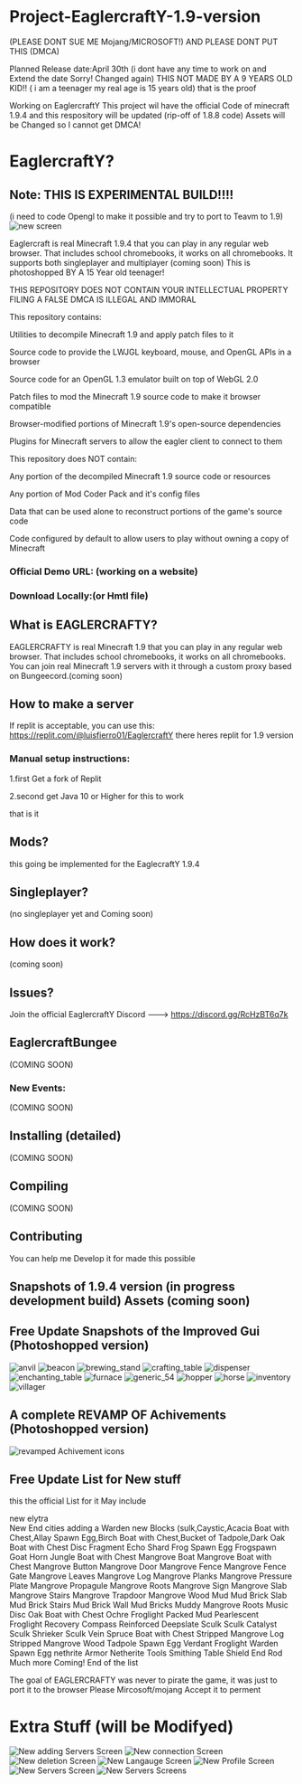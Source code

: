 # Project-EaglercraftY-1.9-version
(PLEASE DONT SUE ME Mojang/MICROSOFT!)
AND PLEASE DONT PUT THIS (DMCA)

Planned Release date:April 30th (i dont have any time to work on and Extend the date Sorry! Changed again)
THIS NOT MADE BY A 9 YEARS OLD KID!!
( i am a teenager my real age is 15 years old)
that is the proof 

Working on EaglercraftY
This project wil have the official Code of minecraft  1.9.4 and this respository will be updated
(rip-off of 1.8.8 code) Assets will be Changed so I cannot get DMCA!
# EaglercraftY?

## Note: THIS IS EXPERIMENTAL BUILD!!!!
(i need to code Opengl to make it possible and try to port to Teavm to 1.9)
![new screen](https://user-images.githubusercontent.com/67106394/223842296-7cbde924-329c-4429-8fe9-50aaaa53f462.jpg)


Eaglercraft is real Minecraft 1.9.4 that you can play in any regular web browser. That includes school chromebooks, it works on all chromebooks. It supports both singleplayer and multiplayer (coming soon)
This is photoshopped BY A 15 Year old teenager!

THIS REPOSITORY DOES NOT CONTAIN YOUR INTELLECTUAL PROPERTY 
FILING A FALSE DMCA IS ILLEGAL AND IMMORAL

This repository contains:

Utilities to decompile Minecraft 1.9 and apply patch files to it


Source code to provide the LWJGL keyboard, mouse, and OpenGL APIs in a browser


Source code for an OpenGL 1.3 emulator built on top of WebGL 2.0


Patch files to mod the Minecraft 1.9 source code to make it browser compatible


Browser-modified portions of Minecraft 1.9's open-source dependencies



Plugins for Minecraft servers to allow the eagler client to connect to them

This repository does NOT contain:


Any portion of the decompiled Minecraft 1.9 source code or resources


Any portion of Mod Coder Pack and it's config files


Data that can be used alone to reconstruct portions of the game's source code


Code configured by default to allow users to play without owning a copy of Minecraft

### Official Demo URL: (working on a website)

### Download Locally:(or Hmtl file)


## What is EAGLERCRAFTY?
EAGLERCRAFTY is real Minecraft 1.9 that you can play in any regular web browser. That includes school chromebooks, it works on all chromebooks. You can join real Minecraft 1.9 servers with it through a custom proxy based on Bungeecord.(coming soon)

## How to make a server
If replit is acceptable, you can use this:
https://replit.com/@luisfierro01/EaglercraftY
there heres replit for 1.9 version

### Manual setup instructions:
1.first Get a fork of Replit

2.second get Java 10 or Higher for this to work

that is it

## Mods?
this going be implemented for the EaglecraftY 1.9.4

## Singleplayer?
(no singleplayer yet and Coming soon)

## How does it work?
(coming soon)


## Issues?
Join the official EaglercraftY Discord ---> https://discord.gg/RcHzBT6q7k


## EaglercraftBungee
(COMING SOON)



### New Events:
(COMING SOON)


## Installing (detailed)
(COMING SOON)


## Compiling
(COMING SOON)



## Contributing
You can help me Develop it for made this possible


## Snapshots of 1.9.4 version (in progress development build) Assets (coming soon)









## Free Update Snapshots of the Improved Gui (Photoshopped version)
![anvil](https://user-images.githubusercontent.com/67106394/223771094-a214bae3-9c02-45ad-81be-235118ce10f7.png)
![beacon](https://user-images.githubusercontent.com/67106394/223771101-7c54ce9b-9d6d-42db-85e3-9f02f476e404.png)
![brewing_stand](https://user-images.githubusercontent.com/67106394/223771104-37a829cf-a2bb-4c28-998d-42cd6c54457b.png)
![crafting_table](https://user-images.githubusercontent.com/67106394/223771107-2e4eabca-2da6-41ea-962a-3e9b3e922714.png)
![dispenser](https://user-images.githubusercontent.com/67106394/223771112-6b648efe-f151-4d01-a851-9c289ca8f2f8.png)
![enchanting_table](https://user-images.githubusercontent.com/67106394/223771117-2c7e3ed3-2b71-47d4-9cbb-666188a82bbb.png)
![furnace](https://user-images.githubusercontent.com/67106394/223771135-49431d9d-613c-4edc-92ba-5c1ca5c2954c.png)
![generic_54](https://user-images.githubusercontent.com/67106394/223771138-178220dd-e699-48d6-a8c2-9390f8ad66ec.png)
![hopper](https://user-images.githubusercontent.com/67106394/223771144-5a9f295d-09cf-4191-9bf7-8f704206f772.png)
![horse](https://user-images.githubusercontent.com/67106394/223771148-07f9ad8b-bf52-4f6f-a182-8c6e68dfcd0b.png)
![inventory](https://user-images.githubusercontent.com/67106394/223771151-449421e0-5a7f-43e1-bea0-9b0b2dbe69ec.png)
![villager](https://user-images.githubusercontent.com/67106394/223771155-26200b2d-d3bb-43f3-9472-c8920ca0f739.png)






## A complete REVAMP OF Achivements (Photoshopped version)
![revamped Achivement icons](https://user-images.githubusercontent.com/67106394/217616598-947f0622-48ab-4906-aca8-5817767c1785.jpg)


## Free Update List for New stuff
this the official List for it
May include

new elytra  
New End cities
adding a Warden
new Blocks (sulk,Caystic,Acacia Boat with Chest,Allay Spawn Egg,Birch Boat with Chest,Bucket of Tadpole,Dark Oak Boat with Chest
Disc Fragment
Echo Shard
Frog Spawn Egg
Frogspawn
Goat Horn
Jungle Boat with Chest
Mangrove Boat
Mangrove Boat with Chest
Mangrove Button
Mangrove Door
Mangrove Fence
Mangrove Fence Gate
Mangrove Leaves
Mangrove Log
Mangrove Planks
Mangrove Pressure Plate
Mangrove Propagule
Mangrove Roots
Mangrove Sign
Mangrove Slab
Mangrove Stairs
Mangrove Trapdoor
Mangrove Wood
Mud
Mud Brick Slab
Mud Brick Stairs
Mud Brick Wall
Mud Bricks
Muddy Mangrove Roots
Music Disc
Oak Boat with Chest
Ochre Froglight
Packed Mud
Pearlescent Froglight
Recovery Compass
Reinforced Deepslate
Sculk
Sculk Catalyst
Sculk Shrieker
Sculk Vein
Spruce Boat with Chest
Stripped Mangrove Log
Stripped Mangrove Wood
Tadpole Spawn Egg
Verdant Froglight
Warden Spawn Egg 
nethrite Armor
Netherite Tools
Smithing Table
Shield
End Rod
Much more Coming!
End of the list

The goal of EAGLERCRAFTY was never to pirate the game, it was just to port it to the browser Please Mircosoft/mojang Accept it to perment 

# Extra Stuff (will be Modifyed)
![New adding Servers Screen](https://user-images.githubusercontent.com/67106394/223791444-98703796-d7ec-49cc-b395-5df8f9820b4d.jpg)
![New connection Screen](https://user-images.githubusercontent.com/67106394/223791447-70aaf86b-d9b8-4db5-a7ca-abd394cfff50.jpg)
![New deletion Screen](https://user-images.githubusercontent.com/67106394/223791449-1aa58f64-ab93-4989-adba-34b3e63fc51c.jpg)
![New Langauge Screen](https://user-images.githubusercontent.com/67106394/223791451-4745b192-312b-4f5c-af70-0690a78dc5c8.jpg)
![New Profile Screen](https://user-images.githubusercontent.com/67106394/223791452-7f2d3922-4311-4960-bf60-34abda7427ea.jpg)
![New Servers Screen](https://user-images.githubusercontent.com/67106394/223791453-42907665-d118-42d5-8d9c-a160c67dfca8.jpg)
![New Servers Screens](https://user-images.githubusercontent.com/67106394/223791454-9ed99ba8-9162-4f0b-b66f-310a7d150e19.jpg)
